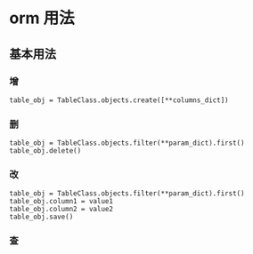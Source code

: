 # orm 用法
## 基本用法
### 增
```
table_obj = TableClass.objects.create([**columns_dict])
```
### 删
```
table_obj = TableClass.objects.filter(**param_dict).first()
table_obj.delete()
```
### 改
```
table_obj = TableClass.objects.filter(**param_dict).first()
table_obj.column1 = value1
table_obj.column2 = value2
table_obj.save()
```
### 查
```

```
